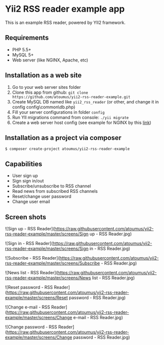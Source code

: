 # Yii2 RSS reader example app

This is an example RSS reader, powered by YII2 framework. 

## Requirements

- PHP 5.5+
- MySQL 5+
- Web server (like NGINX, Apache, etc)

## Installation as a web site

1. Go to your web server sites folder
1. Clone this app from github: `git clone https://github.com/atoumus/yii2-rss-reader-example.git`
1. Create MySQL DB named like `yii2_rss_reader` (or other, and change it in config config\common\db.php)
1. Fill your server configurations in folder `config`
1. Run YII migrations command from console: `./yii migrate`
1. Create a web server host config (see example for NGINX by this [link](https://raw.githubusercontent.com/atoumus/yii2-rss-reader-example/master/nginx-host-example))

## Installation as a project via composer

`$ composer create-project atoumus/yii2-rss-reader-example`

## Capabilities

- User sign up
- Sign sign in/out
- Subscribe/unsubscribe to RSS channel
- Read news from subscribed RSS channels
- Reset/change user password
- Change user email

## Screen shots

![Sign up - RSS Reader](https://raw.githubusercontent.com/atoumus/yii2-rss-reader-example/master/screens/Sign up - RSS Reader.jpg)

![Sign in - RSS Reader](https://raw.githubusercontent.com/atoumus/yii2-rss-reader-example/master/screens/Sign in - RSS Reader.jpg)

![Subscribe - RSS Reader](https://raw.githubusercontent.com/atoumus/yii2-rss-reader-example/master/screens/Subscribe - RSS Reader.jpg)

![News list - RSS Reader](https://raw.githubusercontent.com/atoumus/yii2-rss-reader-example/master/screens/News list - RSS Reader.jpg)

![Reset password - RSS Reader](https://raw.githubusercontent.com/atoumus/yii2-rss-reader-example/master/screens/Reset password - RSS Reader.jpg)

![Change e-mail - RSS Reader](https://raw.githubusercontent.com/atoumus/yii2-rss-reader-example/master/screens/Change e-mail - RSS Reader.jpg)

![Change password - RSS Reader](https://raw.githubusercontent.com/atoumus/yii2-rss-reader-example/master/screens/Change password - RSS Reader.jpg)